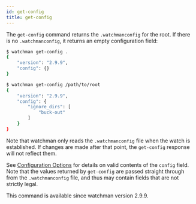 ```yaml
---
id: get-config
title: get-config
---
```


The `get-config` command returns the `.watchmanconfig` for the root. If there
is no `.watchmanconfig`, it returns an empty configuration field:

```bash
$ watchman get-config .
{
    "version": "2.9.9",
    "config": {}
}
```

```bash
$ watchman get-config /path/to/root
{
    "version": "2.9.9",
    "config": {
        "ignore_dirs": [
            "buck-out"
        ]
    }
}
```

Note that watchman only reads the `.watchmanconfig` file when the watch is
established. If changes are made after that point, the `get-config` response
will not reflect them.

See [Configuration Options](config#configuration-options) for details on valid
contents of the `config` field. Note that the values returned by `get-config`
are passed straight through from the `.watchmanconfig` file, and thus may
contain fields that are not strictly legal.

This command is available since watchman version 2.9.9.
